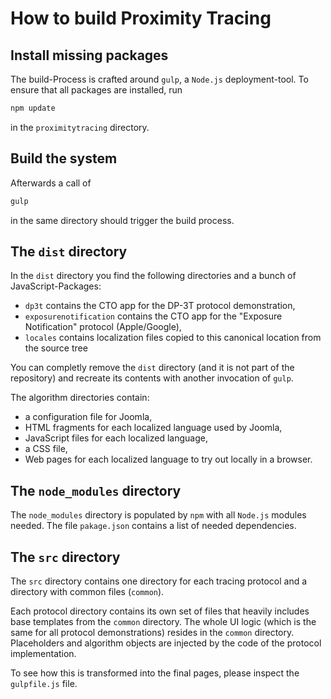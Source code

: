 # How to build Proximity Tracing

## Install missing packages

The build-Process is crafted around `gulp`, a `Node.js`
deployment-tool. To ensure that all packages are installed,
run

```bash
npm update
```

in the `proximitytracing` directory.

## Build the system

Afterwards a call of

```bash
gulp
```

in the same directory should trigger the build process.

## The `dist` directory

In the `dist` directory you find the following directories and a bunch of JavaScript-Packages:

* `dp3t` contains the CTO app for the DP-3T protocol demonstration,
* `exposurenotification` contains the CTO app for the "Exposure Notification" protocol (Apple/Google),
* `locales` contains localization files copied to this canonical location from the source tree

You can completly remove the `dist` directory (and it is not part of the repository) and recreate its contents with another invocation of `gulp`.

The algorithm directories contain:

* a configuration file for Joomla,
* HTML fragments for each localized language used by Joomla,
* JavaScript files for each localized language,
* a CSS file,
* Web pages for each localized language to try out locally in a browser.

## The `node_modules` directory

The `node_modules` directory is populated by `npm` with all `Node.js` modules needed. The file `pakage.json` contains a list of needed dependencies.

## The `src` directory

The `src` directory contains one directory for each tracing protocol and a directory with common files (`common`).

Each protocol directory contains its own set of files that heavily includes base templates from the `common` directory.
The whole UI logic (which is the same for all protocol demonstrations) resides in the `common` directory.
Placeholders and algorithm objects are injected by the code of the protocol implementation.

To see how this is transformed into the final pages, please inspect the `gulpfile.js` file.
